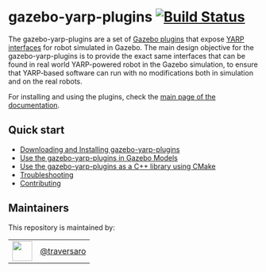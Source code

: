 gazebo-yarp-plugins [![Build Status](https://travis-ci.org/robotology/gazebo-yarp-plugins.svg?branch=master)](https://travis-ci.org/robotology/gazebo-yarp-plugins)
===================

The gazebo-yarp-plugins are a set of [Gazebo plugins](http://gazebosim.org/) that expose [YARP interfaces](http://yarp.it/)
for robot simulated in Gazebo. The main design objective for the gazebo-yarp-plugins
is to provide the exact same interfaces that can be found in real world YARP-powered
robot in the Gazebo simulation, to ensure that YARP-based software can run with no modifications
both in simulation and on the real robots.

For installing and using the plugins, check the [main page of the documentation](http://robotology.gitlab.io/docs/gazebo-yarp-plugins/master/).

Quick start
-----------
* [Downloading and Installing gazebo-yarp-plugins](http://robotology.gitlab.io/docs/gazebo-yarp-plugins/master/install.html)
* [Use the gazebo-yarp-plugins in Gazebo Models](http://robotology.gitlab.io/docs/gazebo-yarp-plugins/master/embed_plugins.html)
* [Use the gazebo-yarp-plugins as a C++ library using CMake](http://robotology.gitlab.io/docs/gazebo-yarp-plugins/master/use_as_library.html)
* [Troubleshooting](http://robotology.gitlab.io/docs/gazebo-yarp-plugins/master/troubleshooting.html)
* [Contributing](http://robotology.gitlab.io/docs/gazebo-yarp-plugins/master/contributing.html)

Maintainers
--------------
This repository is maintained by:

| | |
|:---:|:---:|
| [<img src="https://github.com/traversaro.png" width="40">](https://github.com/traversaro) | [@traversaro](https://github.com/traversaro) |

